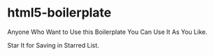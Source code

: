 # html5-boilerplate
Anyone Who Want to Use this Boilerplate You Can Use It As You Like.

Star It for Saving in Starred List.
